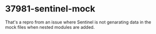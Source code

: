 # 37981-sentinel-mock

That's a repro from an issue where Sentinel is not genarating data in the mock files when nested modules are added.

